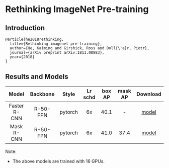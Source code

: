 # Rethinking ImageNet Pre-training

## Introduction

```
@article{he2018rethinking,
  title={Rethinking imagenet pre-training},
  author={He, Kaiming and Girshick, Ross and Doll{\'a}r, Piotr},
  journal={arXiv preprint arXiv:1811.08883},
  year={2018}
}
```

## Results and Models

| Model        | Backbone  | Style   | Lr schd | box AP | mask AP | Download |
|:------------:|:---------:|:-------:|:-------:|:------:|:-------:|:--------:|
| Faster R-CNN | R-50-FPN  | pytorch | 6x      | 40.1   | -       | [model](https://open-mmlab.s3.ap-northeast-2.amazonaws.com/mmdetection/models/scratch/scratch_faster_rcnn_r50_fpn_gn_6x_20190515-ff554978.pth) |
| Mask R-CNN   | R-50-FPN  | pytorch | 6x      | 41.0   | 37.4    | [model](https://s3.ap-northeast-2.amazonaws.com/open-mmlab/mmdetection/models/scratch/scratch_mask_rcnn_r50_fpn_gn_6x_20190515-96743f5e.pth) |

Note:
- The above models are trained with 16 GPUs.